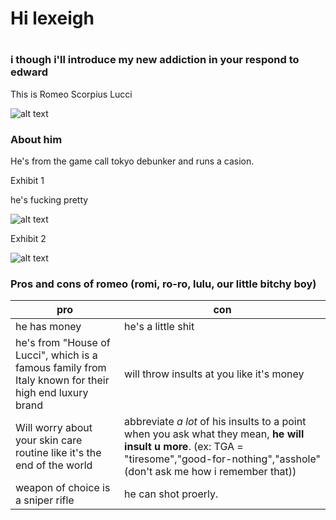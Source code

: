 <head>
    <meta charset="utf-8">
    <meta name="author" content="Patricia Siew">
    <meta name="discription" content="a page where i go feral about romeo">
</head>

<h1>Hi lexeigh<h1>
<h3>i though i'll introduce my new addiction in your respond to edward</h3>
  
<p>This is Romeo Scorpius Lucci<p>

![alt text](https://i.pinimg.com/736x/2e/a2/6c/2ea26cd7a7abd24e9976ddcd91902b3f.jpg)

<h3>About him</h3>
<p>He's from the game call tokyo debunker and runs a casion.<p>


<body>
<html>
<p>Exhibit 1<p>

<p>he's fucking pretty<p>


![alt text](https://i.pinimg.com/736x/8e/c2/56/8ec2563de6dffcb155f75b4f3b155378.jpg)



<p>Exhibit 2<p>

![alt text](https://i.pinimg.com/736x/a1/3e/14/a13e1469aae81d9f01fa5d928e88be4c.jpg)
<h3>Pros and cons of romeo (romi, ro-ro, lulu, our little bitchy boy)</h3>

|pro|con|
|---|---|
|he has money| he's a little shit|
|he's from "House of Lucci", which is a famous family from Italy known for their high end luxury brand| will throw insults at you like it's money|
|Will worry about your skin care routine like it's the end of the world| abbreviate *a lot* of his insults to a point when you ask what they mean, **he will insult u more**. (ex: TGA = "tiresome","good-for-nothing","asshole" (don't ask me how i remember that))|
|weapon of choice is a sniper rifle| he can shot proerly.|

<body>
    <meta backgound-color: 🟥red;>
    <meta font-family: system-ui>
</body>

